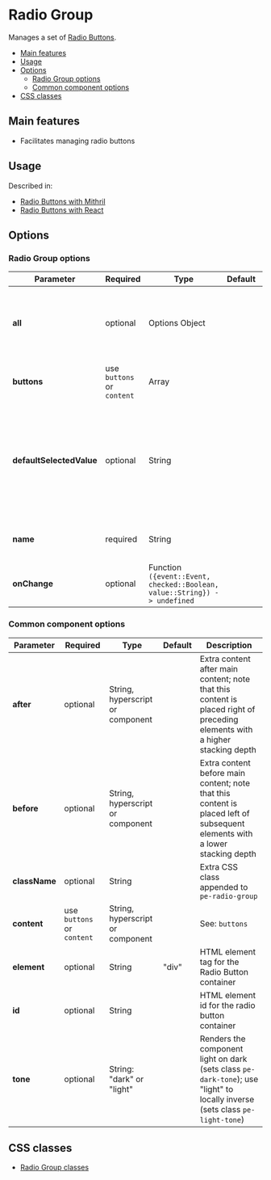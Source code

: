 # Radio Group

Manages a set of [Radio Buttons](radio-button.md).

<!-- MarkdownTOC autolink="true" autoanchor="true" bracket="round" levels="1,2,3" -->

- [Main features](#main-features)
- [Usage](#usage)
- [Options](#options)
  - [Radio Group options](#radio-group-options)
  - [Common component options](#common-component-options)
- [CSS classes](#css-classes)

<!-- /MarkdownTOC -->


<a id="main-features"></a>
## Main features

* Facilitates managing radio buttons



<a id="usage"></a>
## Usage

Described in:

* [Radio Buttons with Mithril](mithril/radio-button.md)
* [Radio Buttons with React](react/radio-button.md)



<a id="options"></a>
## Options


<a id="radio-group-options"></a>
### Radio Group options

| **Parameter** |  **Required** | **Type** | **Default** | **Description** |
| ------------- | -------------- | -------- | ----------- | --------------- |
| **all**       | optional       | Options Object | | [Radio Button options](radio-button.md#options) that will be applied to all Radio Buttons |
| **buttons**   | use `buttons` or `content` | Array | | List of [Radio Button options](radio-button.md#options) |
| **defaultSelectedValue** | optional | String | | The value of the default selected Radio Button; ignored if Radio Button's `value` is used |
| **name**      | required | String | | Name for all radio button elements |
| **onChange**  | optional | Function `({event::Event, checked::Boolean, value::String}) -> undefined` | | See: [Handling state](../handling-state.md) |


<a id="common-component-options"></a>
### Common component options

| **Parameter** |  **Required** | **Type** | **Default** | **Description** |
| ------------- | -------------- | -------- | ----------- | --------------- |
| **after**     | optional       | String, hyperscript or component |      | Extra content after main content; note that this content is placed right of preceding elements with a higher stacking depth |
| **before**    | optional       | String, hyperscript or component |      | Extra content before main content; note that this content is placed left of subsequent elements with a lower stacking depth |
| **className** | optional       | String   |             | Extra CSS class appended to `pe-radio-group` |
| **content** | use `buttons` or `content` | String, hyperscript or component | | See: `buttons` |
| **element**   | optional       | String   | "div"       | HTML element tag for the Radio Button container |
| **id**        | optional       | String   |             | HTML element id for the radio button container |
| **tone**      | optional       | String: "dark" or "light" |  | Renders the component light on dark (sets class `pe-dark-tone`); use "light" to locally inverse (sets class `pe-light-tone`) |



<a id="css-classes"></a>
## CSS classes

* [Radio Group classes](../../packages/polythene-css-classes/radio-group.js)



